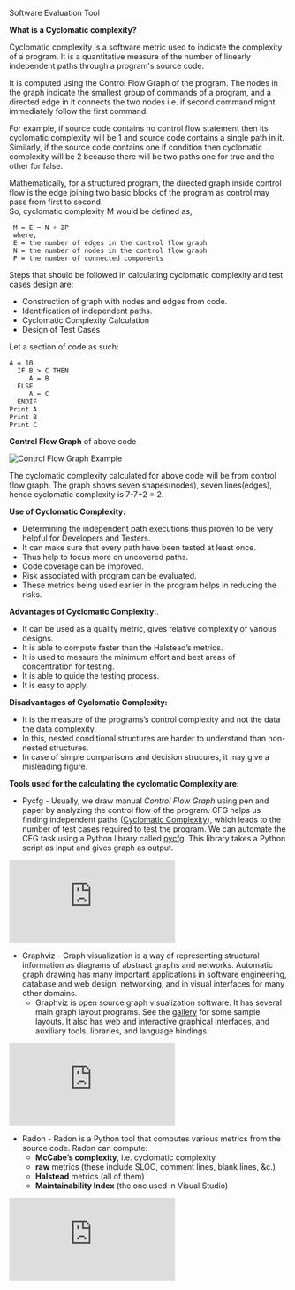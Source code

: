 Software Evaluation Tool


**What is a Cyclomatic complexity?**

Cyclomatic complexity is a software metric used to indicate the complexity of a program. It is a quantitative measure of the number of linearly independent paths through a program's source code.

It is computed using the Control Flow Graph of the program. The nodes in the graph indicate the smallest group of commands of a program, and a directed edge in it connects the two nodes i.e. if second command might immediately follow the first command. 

For example, if source code contains no control flow statement then its cyclomatic complexity will be 1 and source code contains a single path in it. Similarly, if the source code contains one if condition then cyclomatic complexity will be 2 because there will be two paths one for true and the other for false. 

Mathematically, for a structured program, the directed graph inside control flow is the edge joining two basic blocks of the program as control may pass from first to second.  
So, cyclomatic complexity M would be defined as,

	 M = E – N + 2P
	 where,  
	 E = the number of edges in the control flow graph  
	 N = the number of nodes in the control flow graph  
	 P = the number of connected components  

Steps that should be followed in calculating cyclomatic complexity and test cases design are:  

-   Construction of graph with nodes and edges from code.
-   Identification of independent paths.
-   Cyclomatic Complexity Calculation
-   Design of Test Cases

Let a section of code as such:  

	A = 10
	  IF B > C THEN
	     A = B
	  ELSE
	     A = C
	  ENDIF
	Print A	
	Print B
	Print C

**Control Flow Graph** of above code

![Control Flow Graph Example](https://github.com/abhaymehtre/Software-Evaluation-Tool/blob/master/images/2.png)

The cyclomatic complexity calculated for above code will be from control flow graph. The graph shows seven shapes(nodes), seven lines(edges), hence cyclomatic complexity is 7-7+2 = 2.

**Use of Cyclomatic Complexity:**  

-   Determining the independent path executions thus proven to be very helpful for Developers and Testers.
-   It can make sure that every path have been tested at least once.
-   Thus help to focus more on uncovered paths.
-   Code coverage can be improved.
-   Risk associated with program can be evaluated.
-   These metrics being used earlier in the program helps in reducing the risks.

**Advantages of Cyclomatic Complexity:**.

-   It can be used as a quality metric, gives relative complexity of various designs.
-   It is able to compute faster than the Halstead’s metrics.
-   It is used to measure the minimum effort and best areas of concentration for testing.
-   It is able to guide the testing process.
-   It is easy to apply.

**Disadvantages of Cyclomatic Complexity:**

-   It is the measure of the programs’s control complexity and not the data the data complexity.
-   In this, nested conditional structures are harder to understand than non-nested structures.
-   In case of simple comparisons and decision strucures, it may give a misleading figure.


 **Tools used for the calculating the cyclomatic Complexity are:**
 - Pycfg -  Usually, we draw manual _Control Flow Graph_ using pen and paper by analyzing the control flow of the program. CFG helps us finding independent paths ([Cyclomatic Complexity](https://www.geeksforgeeks.org/cyclomatic-complexity/)), which leads to the number of test cases required to test the program. We can automate the CFG task using a Python library called [pycfg](https://pypi.org/project/pycfg/). This library takes a Python script as input and gives graph as output.

![Installation Instructions](https://github.com/abhaymehtre/Software-Evaluation-Tool/blob/master/Pycfg%20Installation%20Procedure.md)

- Graphviz - Graph visualization is a way of representing structural information as diagrams of abstract graphs and networks. Automatic graph drawing has many important applications in software engineering, database and web design, networking, and in visual interfaces for many other domains. 
	- Graphviz is open source graph visualization software. It has several main graph layout programs. See the  [gallery](https://graphviz.org/gallery)  for some sample layouts. It also has web and interactive graphical interfaces, and auxiliary tools, libraries, and language bindings.

![Installation Instructions](https://github.com/abhaymehtre/Software-Evaluation-Tool/blob/master/Graphviz%20Installation%20Procedure.md)


- Radon - Radon is a Python tool that computes various metrics from the source code. Radon can compute:
	-   **McCabe’s complexity**, i.e. cyclomatic complexity
	-   **raw**  metrics (these include SLOC, comment lines, blank lines, &c.)
	-   **Halstead**  metrics (all of them)
	-   **Maintainability Index**  (the one used in Visual Studio)

![Installation Instructions](https://github.com/abhaymehtre/Software-Evaluation-Tool/blob/master/Radon%20Installation%20Procedure.md)

